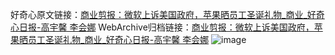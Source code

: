 好奇心原文链接：[商业剪报：微软上诉美国政府，苹果晒员工圣诞礼物_商业_好奇心日报-高宇馨 李会娜](https://www.qdaily.com/articles/4419.html)
WebArchive归档链接：[商业剪报：微软上诉美国政府，苹果晒员工圣诞礼物_商业_好奇心日报-高宇馨 李会娜](http://web.archive.org/web/20190623160031/https://www.qdaily.com/articles/4419.html)
![image](http://ww3.sinaimg.cn/large/007d5XDply1g3vvzw6pmdj30u0480hdt)
